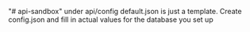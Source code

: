 "# api-sandbox" 
under api/config default.json is just a template.  Create config.json and fill in actual values for the database you set up